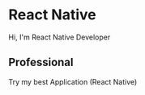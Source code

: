 # React Native 
 Hi, I'm React Native Developer
## Professional
Try my best Application (React Native)